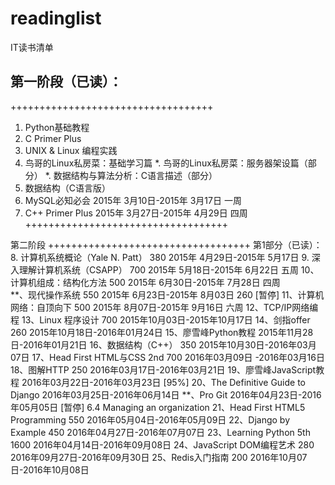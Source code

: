 # readinglist
IT读书清单

## 第一阶段（已读）：
+++++++++++++++++++++++++++++++++++
1. Python基础教程
2. C Primer Plus
3. UNIX & Linux 编程实践
4. 鸟哥的Linux私房菜：基础学习篇
*. 鸟哥的Linux私房菜：服务器架设篇（部分）
*. 数据结构与算法分析：C语言描述（部分）
5. 数据结构（C语言版）
6. MySQL必知必会      2015年 3月10日-2015年 3月17日 一周
7. C++ Primer Plus  2015年 3月27日-2015年 4月29日 四周
+++++++++++++++++++++++++++++++++++

第二阶段
+++++++++++++++++++++++++++++++++++
第1部分（已读）：
8. 计算机系统概论（Yale N. Patt） 380                             2015年 4月29日-2015年 5月17日
9. 深入理解计算机系统（CSAPP）  700                             2015年 5月18日-2015年 6月22日 五周
10、计算机组成：结构化方法           500                             2015年 6月30日-2015年 7月28日 四周  
**、现代操作系统                               550                            2015年 6月23日-2015年 8月03日 260 [暂停]
11、计算机网络：自顶向下              500                             2015年 8月07日-2015年 9月16日  六周
12、TCP/IP网络编程
13、Linux 程序设计                         700                             2015年10月03日-2015年10月17日
14、剑指offer                                  260                             2015年10月18日-2016年01月24日
15、廖雪峰Python教程                                                       2015年11月28日-2016年01月21日
16、数据结构（C++）                    350                              2015年10月30日-2016年03月07日
17、Head First HTML与CSS 2nd   700                              2016年03月09日 -2016年03月16日
18、图解HTTP                                250                              2016年03月17日-2016年03月21日
19、廖雪峰JavaScript教程                                                  2016年03月22日-2016年03月23日    [95%] 
20、The Definitive Guide to Django                                     2016年03月25日-2016年06月14日
**、Pro Git                                                                         2016年04月23日-2016年05月05日    [暂停] 6.4 Managing an organization
21、Head First HTML5 Programming    550                    2016年05月04日-2016年05月09日
22、Django by Example                450                             2016年04月27日-2016年07月07日
23、Learning Python 5th               1600                           2016年04月14日-2016年09月08日
24、JavaScript DOM编程艺术        280                            2016年09月27日-2016年09月30日
25、Redis入门指南                          200                            2016年10月07日-2016年10月08日
